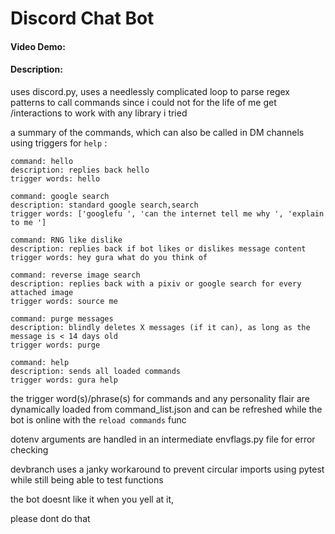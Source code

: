 # Discord Chat Bot
#### Video Demo:  <URL HERE>
#### Description:
uses discord.py,
uses a needlessly complicated loop to parse regex patterns to call commands since i could not for the life of me get /interactions to work with any library i tried

a summary of the commands, which can also be called in DM channels using triggers for `help` :
```
command: hello
description: replies back hello
trigger words: hello

command: google search
description: standard google search,search
trigger words: ['googlefu ', 'can the internet tell me why ', 'explain to me ']

command: RNG like dislike
description: replies back if bot likes or dislikes message content
trigger words: hey gura what do you think of 

command: reverse image search
description: replies back with a pixiv or google search for every attached image
trigger words: source me

command: purge messages
description: blindly deletes X messages (if it can), as long as the message is < 14 days old
trigger words: purge 

command: help
description: sends all loaded commands
trigger words: gura help
```

the trigger word(s)/phrase(s) for commands and any personality flair are dynamically loaded from command_list.json and can be refreshed while the bot is online with the `reload commands` func

dotenv arguments are handled in an intermediate envflags.py file for error checking

devbranch uses a janky workaround to prevent circular imports using pytest while still being able to test functions

the bot doesnt like it when you yell at it,

please dont do that